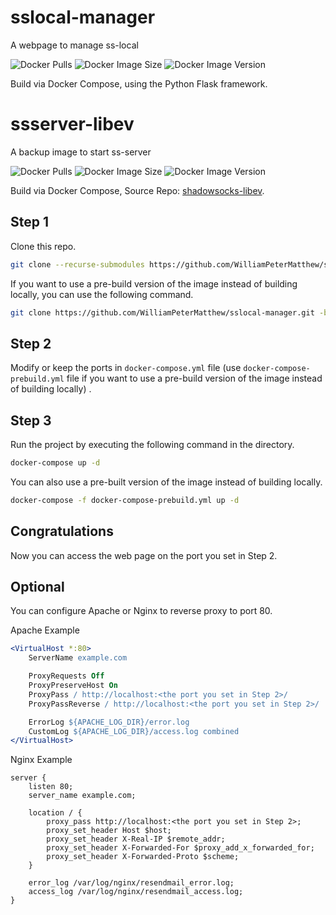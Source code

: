 # sslocal-manager
A webpage to manage ss-local

![Docker Pulls](https://img.shields.io/docker/pulls/petermatthew/sslocal-manager)
![Docker Image Size](https://img.shields.io/docker/image-size/petermatthew/sslocal-manager)
![Docker Image Version](https://img.shields.io/docker/v/petermatthew/sslocal-manager)

Build via Docker Compose, using the Python Flask framework.

# ssserver-libev
A backup image to start ss-server

![Docker Pulls](https://img.shields.io/docker/pulls/petermatthew/ssserver-libev)
![Docker Image Size](https://img.shields.io/docker/image-size/petermatthew/ssserver-libev)
![Docker Image Version](https://img.shields.io/docker/v/petermatthew/ssserver-libev)

Build via Docker Compose, Source Repo: [shadowsocks-libev](https://github.com/shadowsocks/shadowsocks-libev/).

## Step 1
Clone this repo.
```bash
git clone --recurse-submodules https://github.com/WilliamPeterMatthew/sslocal-manager.git -b proxy_local
```

If you want to use a pre-build version of the image instead of building locally, you can use the following command.
```bash
git clone https://github.com/WilliamPeterMatthew/sslocal-manager.git -b proxy_local
```

## Step 2
Modify or keep the ports in `docker-compose.yml` file (use `docker-compose-prebuild.yml` file if you want to use a pre-build version of the image instead of building locally) .

## Step 3
Run the project by executing the following command in the directory.
```bash
docker-compose up -d
```

You can also use a pre-built version of the image instead of building locally.
```bash
docker-compose -f docker-compose-prebuild.yml up -d
```

## Congratulations
Now you can access the web page on the port you set in Step 2.

## Optional
You can configure Apache or Nginx to reverse proxy to port 80.

Apache Example
```apache
<VirtualHost *:80>
    ServerName example.com

    ProxyRequests Off
    ProxyPreserveHost On
    ProxyPass / http://localhost:<the port you set in Step 2>/
    ProxyPassReverse / http://localhost:<the port you set in Step 2>/

    ErrorLog ${APACHE_LOG_DIR}/error.log
    CustomLog ${APACHE_LOG_DIR}/access.log combined
</VirtualHost>
```

Nginx Example
```nginx
server {
    listen 80;
    server_name example.com;

    location / {
        proxy_pass http://localhost:<the port you set in Step 2>;
        proxy_set_header Host $host;
        proxy_set_header X-Real-IP $remote_addr;
        proxy_set_header X-Forwarded-For $proxy_add_x_forwarded_for;
        proxy_set_header X-Forwarded-Proto $scheme;
    }

    error_log /var/log/nginx/resendmail_error.log;
    access_log /var/log/nginx/resendmail_access.log;
}

```
